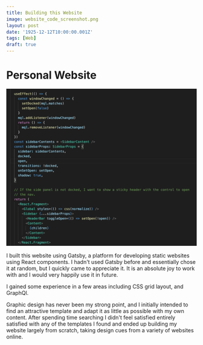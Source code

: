 ```yaml
---
title: Building this Website
image: website_code_screenshot.png
layout: post
date: '1925-12-12T10:00:00.001Z'
tags: [Web]
draft: true
---
```


Personal Website
===

![Code screenshot](./images/website_code_screenshot.png)

I built this website using Gatsby, a platform for developing static websites using React components. I hadn't used Gatsby before and essentially chose it at random, but I quickly came to appreciate it. It is an absolute joy to work with and I would very happily use it in future.

I gained some experience in a few areas including CSS grid layout, and GraphQl.

Graphic design has never been my strong point, and I initially intended to find an attractive template and adapt it as little as possible with my own content. After spending time searching I didn't feel satisfied entirely satisfied with any of the templates I found and ended up building my website largely from scratch, taking design cues from a variety of websites online.